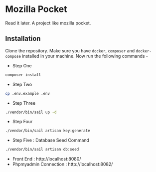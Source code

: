 # Mozilla Pocket
Read it later. A project like mozilla pocket.

## Installation

Clone the repository. Make sure you have `docker`, `composer` and `docker-compose` installed in your machine. Now run the following commands -

* Step One
```bash
composer install
```
* Step Two
```bash
cp .env.example .env
```

* Step Three
```bash
./vendor/bin/sail up -d
```

* Step Four
```bash
./vendor/bin/sail artisan key:generate
```
* Step Five : Database Seed Command
```bash
./vendor/bin/sail artisan db:seed
```
* Front End : http://localhost:8080/ 
* Phpmyadmin Connection : http://localhost:8082/
